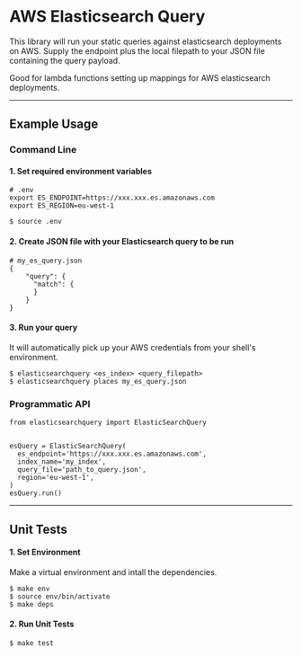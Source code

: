 # AWS Elasticsearch Query

This library will run your static queries against elasticsearch deployments on AWS. Supply the endpoint plus the local filepath to your JSON file containing the query payload.

Good for lambda functions setting up mappings for AWS elasticsearch deployments.

-----------------------------------------------------------

## Example Usage

### Command Line

#### 1. Set required environment variables
```Shell
# .env
export ES_ENDPOINT=https://xxx.xxx.es.amazonaws.com
export ES_REGION=eu-west-1
```

```Shell
$ source .env
```


#### 2. Create JSON file with your Elasticsearch query to be run
```Shell
# my_es_query.json
{
	"query": {
	  "match": {
	  }
	}
}
```

#### 3. Run your query
It will automatically pick up your AWS credentials from your shell's environment.
```Shell
$ elasticsearchquery <es_index> <query_filepath>
$ elasticsearchquery places my_es_query.json
```


### Programmatic API

```
from elasticsearchquery import ElasticSearchQuery


esQuery = ElasticSearchQuery(
  es_endpoint='https://xxx.xxx.es.amazonaws.com',
  index_name='my_index',
  query_file='path_to_query.json',
  region='eu-west-1',
)
esQuery.run()
```
-----------------------------------------------------------
## Unit Tests

#### 1. Set Environment
Make a virtual environment and intall the dependencies.
```
$ make env
$ source env/bin/activate
$ make deps
```

#### 2. Run Unit Tests
```
$ make test
```
